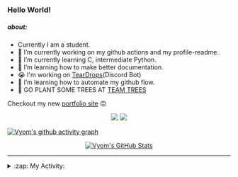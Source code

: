 ### Hello World!

##### about:
- Currently I am a student.
- 🔭 I’m currently working on my github actions and my profile-readme. 
- 🌱 I’m currently learning C, intermediate Python.
- 🌱 I’m learning how to make better documentation.
- 😭 I'm working on [TearDrops](https://github.com/Vyvy-vi/TearDrops)(Discord Bot)
- 🌱 I’m learning how to automate my github flow.
- 🌱 GO PLANT SOME TREES AT [TEAM TREES](https://teamtrees.org/)

Checkout my new [portfolio site](https://vyvy-vi.github.io/portfolio) 🙃

<p align="center">
  <a href="https://twitter.com/Vyvy_viM"><img target="_blank" src="https://img.shields.io/badge/twitter%20@Vyvy_viM-0D95E8?style=for-the-badge&logo=twitter&logoColor=white"/></a> 
  <a href="https://vyvy-vi.github.io/portfolio"><img target="_blank" src="https://img.shields.io/badge/-I%27m_craving_for_open_source-green?style=for-the-badge&logo=github&logoColor=black"/></a> 
</p>

[![Vyom's github activity graph](https://activity-graph.herokuapp.com/graph?username=Vyvy-vi)](https://github.com/ashutosh00710/github-readme-activity-graph)

<p align="center">
<a href="https://github.com/Vyvy-vi/Vyvy-vi">
  <img src="https://profile-readme-git-master.vyvy-vi.vercel.app/api?username=Vyvy-vi&show_icons=true&line_height=27&count_private=true&title_color=ffffff&text_color=c9cacc&icon_color=2bbc8a&bg_color=1d1f21" alt="Vyom's GitHub Stats" />
</a>
</p>


---
<details>
  <summary>:zap: My Activity:</summary>
  
<!--START_SECTION:waka-->
**I'm an Early 🐤** 

```text
🌞 Morning    35 commits     █████████░░░░░░░░░░░░░░░░   38.89% 
🌆 Daytime    12 commits     ███░░░░░░░░░░░░░░░░░░░░░░   13.33% 
🌃 Evening    20 commits     █████░░░░░░░░░░░░░░░░░░░░   22.22% 
🌙 Night      23 commits     ██████░░░░░░░░░░░░░░░░░░░   25.56%

```
📅 **I'm Most Productive on Saturday** 

```text
Monday       16 commits     ████░░░░░░░░░░░░░░░░░░░░░   17.78% 
Tuesday      7 commits      ██░░░░░░░░░░░░░░░░░░░░░░░   7.78% 
Wednesday    13 commits     ███░░░░░░░░░░░░░░░░░░░░░░   14.44% 
Thursday     9 commits      ██░░░░░░░░░░░░░░░░░░░░░░░   10.0% 
Friday       16 commits     ████░░░░░░░░░░░░░░░░░░░░░   17.78% 
Saturday     17 commits     ████░░░░░░░░░░░░░░░░░░░░░   18.89% 
Sunday       12 commits     ███░░░░░░░░░░░░░░░░░░░░░░   13.33%

```


📊 **This Week I Spent My Time On** 

```text
🔥 Editors: 
Vim                      9 hrs 7 mins        █████████████████░░░░░░░░   70.13% 
VS Code                  3 hrs 53 mins       ███████░░░░░░░░░░░░░░░░░░   29.87%

🐱‍💻 Projects: 
thesaintsheritage.org    5 hrs 8 mins        █████████░░░░░░░░░░░░░░░░   39.49% 
dev-quotes-api           2 hrs 29 mins       ████░░░░░░░░░░░░░░░░░░░░░   19.09% 
assistant-bee            2 hrs 10 mins       ████░░░░░░░░░░░░░░░░░░░░░   16.66% 
Unknown Project          1 hr 54 mins        ███░░░░░░░░░░░░░░░░░░░░░░   14.63% 
stargate                 31 mins             █░░░░░░░░░░░░░░░░░░░░░░░░   4.06%

```


<!--END_SECTION:waka-->
</details>
